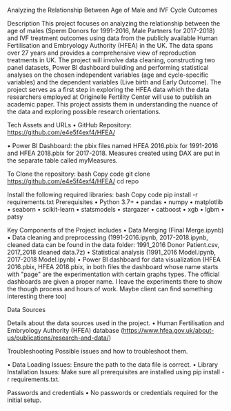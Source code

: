 Analyzing the Relationship Between Age of Male and IVF Cycle Outcomes


Description
This project focuses on analyzing the relationship between the age of males (Sperm Donors for 1991-2016, Male Partners for 2017-2018) and IVF treatment outcomes using data from the publicly available Human Fertilisation and Embryology Authority (HFEA) in the UK. The data spans over 27 years and provides a comprehensive view of reproduction treatments in UK. The project will involve data cleaning, constructing two panel datasets, Power BI dashboard building and performing statistical analyses on the chosen independent variables (age and cycle-specific variables) and the dependent variables (Live birth and Early Outcome). The project serves as a first step in exploring the HFEA data which the data researchers employed at Originelle Fertility Center will use to publish an academic paper. This project assists them in understanding the nuance of the data and exploring possible research orientations.

Tech Assets and URLs
•	GitHub Repository: https://github.com/e4e5f4exf4/HFEA/

•	Power BI Dashboard: the pbix files named HFEA 2016.pbix for 1991-2016 and HFEA 2018.pbix for 2017-2018. Measures created using DAX are put in the separate table called myMeasures. 

To Clone the repository:
bash
Copy code
git clone https://github.com/e4e5f4exf4/HFEA/
cd repo

Install the following required libraries:
bash
Copy code
pip install -r requirements.txt
Prerequisites
•	Python 3.7+
•	pandas
•	numpy
•	matplotlib
•	seaborn
•	scikit-learn
•	statsmodels
•	stargazer
•	catboost
•	xgb
•	lgbm
•	patsy


Key Components of the Project includes
•	Data Merging (Final Merge.ipynb)
•	Data cleaning and preprocessing (1991-2016.ipynb, 2017-2018.ipynb, cleaned data can be found in the data folder: 1991_2016 Donor Patient.csv, 2017_2018 cleaned data.7z)
•	Statistical analysis (1991_2016 Model.ipynb, 2017-2018 Model.ipynb)
•	Power BI dashboard for data visualization (HFEA 2016.pbix, HFEA 2018.pbix, in both files the dashboard whose name starts with "page" are the experimentation with certain graphs types. The official dashboards are given a proper name. I leave the experiments there to show the though process and hours of work. Maybe client can find something interesting there too)

Data Sources

Details about the data sources used in the project.
•	Human Fertilisation and Embryology Authority (HFEA) database (https://www.hfea.gov.uk/about-us/publications/research-and-data/)

Troubleshooting
Possible issues and how to troubleshoot them.

•	Data Loading Issues: Ensure the path to the data file is correct.
•	Library Installation Issues: Make sure all prerequisites are installed using pip install -r requirements.txt.

Passwords and credentials
•	No passwords or credentials required for the initial setup.

